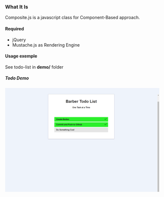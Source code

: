 ### What It Is
Composite.js is a javascript class for Component-Based approach.

#### Required
 - jQuery
 - Mustache.js as Rendering Engine
 
 #### Usage exemple
 See todo-list in **demo/** folder

##### Todo Demo 
![Todo Demo](/demo.png?raw=true "Todo List")
